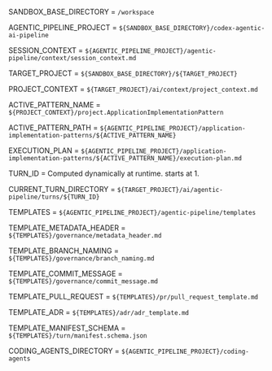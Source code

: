 SANDBOX_BASE_DIRECTORY = `/workspace`

AGENTIC_PIPELINE_PROJECT = `${SANDBOX_BASE_DIRECTORY}/codex-agentic-ai-pipeline`

SESSION_CONTEXT = `${AGENTIC_PIPELINE_PROJECT}/agentic-pipeline/context/session_context.md`

TARGET_PROJECT = `${SANDBOX_BASE_DIRECTORY}/${TARGET_PROJECT}`

PROJECT_CONTEXT = `${TARGET_PROJECT}/ai/context/project_context.md`

ACTIVE_PATTERN_NAME = `${PROJECT_CONTEXT}/project.ApplicationImplementationPattern`

ACTIVE_PATTERN_PATH = `${AGENTIC_PIPELINE_PROJECT}/application-implementation-patterns/${ACTIVE_PATTERN_NAME}`

EXECUTION_PLAN = `${AGENTIC_PIPELINE_PROJECT}/application-implementation-patterns/${ACTIVE_PATTERN_NAME}/execution-plan.md`

TURN_ID = Computed dynamically at runtime. starts at 1.

CURRENT_TURN_DIRECTORY = `${TARGET_PROJECT}/ai/agentic-pipeline/turns/${TURN_ID}`

TEMPLATES = `${AGENTIC_PIPELINE_PROJECT}/agentic-pipeline/templates`

TEMPLATE_METADATA_HEADER = `${TEMPLATES}/governance/metadata_header.md`

TEMPLATE_BRANCH_NAMING = `${TEMPLATES}/governance/branch_naming.md`

TEMPLATE_COMMIT_MESSAGE = `${TEMPLATES}/governance/commit_message.md`

TEMPLATE_PULL_REQUEST = `${TEMPLATES}/pr/pull_request_template.md`

TEMPLATE_ADR = `${TEMPLATES}/adr/adr_template.md`

TEMPLATE_MANIFEST_SCHEMA = `${TEMPLATES}/turn/manifest.schema.json`

CODING_AGENTS_DIRECTORY = `${AGENTIC_PIPELINE_PROJECT}/coding-agents`
